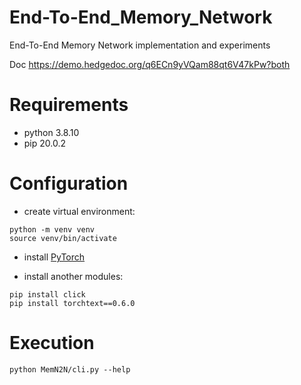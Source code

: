 # End-To-End_Memory_Network
End-To-End Memory Network implementation and experiments

Doc
https://demo.hedgedoc.org/q6ECn9yVQam88qt6V47kPw?both

# Requirements
- python 3.8.10
- pip 20.0.2

# Configuration
- create virtual environment:
```
python -m venv venv
source venv/bin/activate
```

- install [PyTorch](https://pytorch.org/)

- install another modules:
```
pip install click
pip install torchtext==0.6.0
```

# Execution
```
python MemN2N/cli.py --help
```
